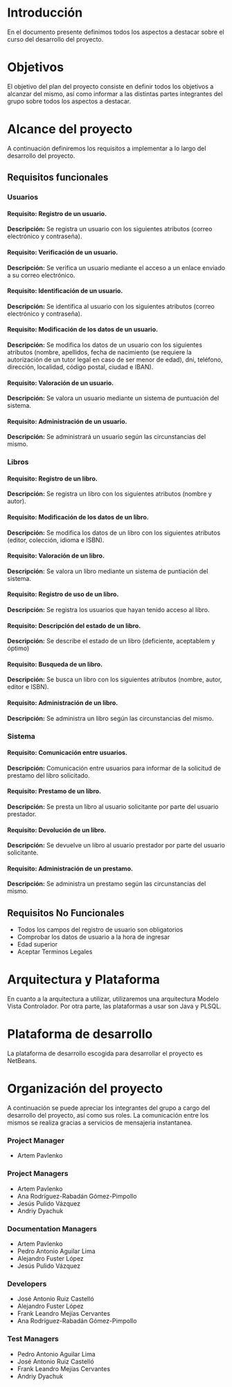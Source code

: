 # Introducción

En el documento presente definimos todos los aspectos a destacar sobre el curso del desarrollo del proyecto.


# Objetivos

El objetivo del plan del proyecto consiste en definir todos los objetivos a alcanzar del mismo, así como informar a las distintas partes integrantes del grupo sobre todos los aspectos a destacar.


# Alcance del proyecto

A continuación definiremos los requisitos a implementar a lo largo del desarrollo del proyecto.

## Requisitos funcionales


### Usuarios

#### Requisito: Registro de un usuario.  
**Descripción:** Se registra un usuario con los siguientes atributos (correo electrónico y contraseña).

#### Requisito: Verificación de un usuario.
**Descripción:** Se verifica un usuario mediante el acceso a un enlace enviado a su correo electrónico.

#### Requisito: Identificación de un usuario.  
**Descripción:** Se identifica al usuario con los siguientes atributos (correo electrónico y contraseña).

#### Requisito: Modificación de los datos de un usuario.
**Descripción:** Se modifica los datos de un usuario con los siguientes atributos (nombre, apellidos, fecha de nacimiento (se requiere la autorización de un tutor legal en caso de ser menor de edad), dni, teléfono, dirección, localidad, código postal, ciudad e IBAN).

#### Requisito: Valoración de un usuario.
**Descripción:** Se valora un usuario mediante un sistema de puntuación del sistema.

#### Requisito: Administración de un usuario.
**Descripción:** Se administrará un usuario según las circunstancias del mismo.


### Libros

#### Requisito: Registro de un libro.
**Descripción:** Se registra un libro con los siguientes atributos (nombre y autor).

#### Requisito: Modificación de los datos de un libro.
**Descripción:** Se modifica los datos de un libro con los siguientes atributos (editor, colección, idioma e ISBN).

#### Requisito: Valoración de un libro.
**Descripción:** Se valora un libro mediante un sistema de puntiación del sistema. 

#### Requisito: Registro de uso de un libro.
**Descripción:** Se registra los usuarios que hayan tenido acceso al libro.

#### Requisito: Descripción del estado de un libro.
**Descripción:** Se describe el estado de un libro (deficiente, aceptablem y óptimo)

#### Requisito: Busqueda de un libro.
**Descripción:** Se busca un libro con los siguientes atributos (nombre, autor, editor e ISBN).

#### Requisito: Administración de un libro.
**Descripción:** Se administra un libro según las circunstancias del mismo.


### Sistema

#### Requisito: Comunicación entre usuarios.
**Descripción:** Comunicación entre usuarios para informar de la solicitud de prestamo del libro solicitado.

#### Requisito: Prestamo de un libro.
**Descripción:** Se presta un libro al usuario solicitante por parte del usuario prestador.

#### Requisito: Devolución de un libro.
**Descripción:** Se devuelve un libro al usuario prestador por parte del usuario solicitante.

#### Requisito: Administración de un prestamo.
**Descripción:** Se administra un prestamo según las circunstancias del mismo. 


## Requisitos No Funcionales

* Todos los campos del registro de usuario son obligatorios
* Comprobar los datos de usuario a la hora de ingresar
* Edad superior
* Aceptar Terminos Legales

  
# Arquitectura y Plataforma 

En cuanto a la arquitectura a utilizar, utilizaremos una arquitectura Modelo Vista Controlador. Por otra parte, las plataformas a usar son Java y PLSQL.

# Plataforma de desarrollo

La plataforma de desarrollo escogida para desarrollar el proyecto es NetBeans.


# Organización del proyecto

A continuación se puede apreciar los integrantes del grupo a cargo del desarrollo del proyecto, así como sus roles. La comunicación entre los mismos se realiza gracias a servicios de mensajeria instantanea.

### Project Manager

* Artem Pavlenko


### Project Managers

* Artem Pavlenko
* Ana Rodríguez-Rabadán Gómez-Pimpollo
* Jesús Pulido Vázquez
* Andriy Dyachuk


### Documentation Managers

* Artem Pavlenko
* Pedro Antonio Aguilar Lima
* Alejandro Fuster López
* Jesús Pulido Vázquez


### Developers

* José Antonio Ruiz Castelló
* Alejandro Fuster López
* Frank Leandro Mejías Cervantes
* Ana Rodríguez-Rabadán Gómez-Pimpollo


### Test Managers

* Pedro Antonio Aguilar Lima
* José Antonio Ruiz Castelló
* Frank Leandro Mejías Cervantes
* Andriy Dyachuk

